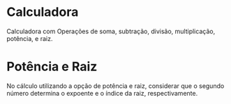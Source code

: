# Calculadora
Calculadora com Operações de soma, subtração, divisão, multiplicação, potência, e raiz.

# Potência e Raiz  
No cálculo utilizando a opção de potência e raiz, considerar que o segundo número determina o expoente e o índice da raiz, respectivamente.
